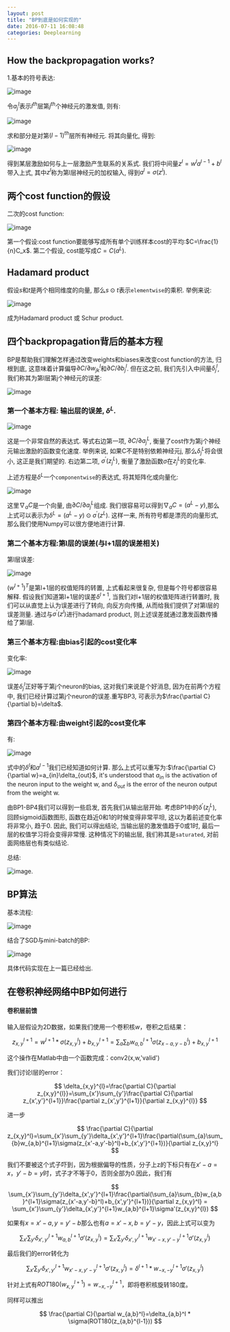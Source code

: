 ```yaml
---
layout: post
title: "BP到底是如何实现的"
date: 2016-07-11 16:08:48
categories: Deeplearning
---
```

## How the backpropagation works?
1.基本的符号表达:

![image](https://github.com/ColdCodeCool/ColdCodeCool.github.io/raw/master/images/notation.png)

令$a_{j}^{l}$表示$l^{th}$层第$j^{th}$个神经元的激发值, 则有:

![image](https://github.com/ColdCodeCool/ColdCodeCool.github.io/raw/master/images/activation.png)

求和部分是对第$(l-1)^{th}$层所有神经元. 将其向量化, 得到:

![image](https://github.com/ColdCodeCool/ColdCodeCool.github.io/raw/master/images/vectorization.png)

得到某层激励如何与上一层激励产生联系的关系式. 我们将中间量$z^l = w^{l}a^{l-1} + b^l$带入上式, 其中$z^l$称为第l层神经元的加权输入, 得到$a^l = \sigma(z^l)$.

## 两个cost function的假设
二次的cost function:

![image](https://github.com/ColdCodeCool/ColdCodeCool.github.io/raw/master/images/costfunction.png)

第一个假设:cost function要能够写成所有单个训练样本cost的平均:$C=\frac{1}{n}C_x$. 第二个假设, cost能写成$C = C(a^L)$.

## Hadamard product
假设$s$和$t$是两个相同维度的向量, 那么$s\odot t$表示`elementwise`的乘积. 举例来说:

![image](https://github.com/ColdCodeCool/ColdCodeCool.github.io/raw/master/images/hadamard.png)

成为Hadamard product 或 Schur product.

## 四个backpropagation背后的基本方程
BP是帮助我们理解怎样通过改变weights和biases来改变cost function的方法, 归根到底, 这意味着计算偏导$\partial C/\partial w_{jk}^l$和$\partial C/\partial b_{j}^l$. 但在这之前, 我们先引入中间量$\delta_{j}^l$, 我们称其为第l层第j个神经元的误差:

![image](https://github.com/ColdCodeCool/ColdCodeCool.github.io/raw/master/images/error.png)


### 第一个基本方程: 输出层的误差, $\delta^{L}$.

![image](https://github.com/ColdCodeCool/ColdCodeCool.github.io/raw/master/images/bp1.png)

这是一个非常自然的表达式. 等式右边第一项, $\partial C/\partial a_{j}^{L}$, 衡量了cost作为第j个神经元输出激励的函数变化速度. 举例来说, 如果C不是特别依赖神经元j, 那么$\delta_{j}^{L}$将会很小, 这正是我们期望的. 右边第二项, $\sigma^{\prime}(z_{j}^{L})$, 衡量了激励函数$\sigma$在$z_{j}^L$的变化率.

上述方程是$\delta^{L}$一个`componentwise`的表达式, 将其矩阵化或向量化:

![image](https://github.com/ColdCodeCool/ColdCodeCool.github.io/raw/master/images/matrix.png)

这里$\nabla_{a}C$是一个向量, 由$\partial C/\partial a_{j}^L$组成. 我们很容易可以得到$\nabla_{a}C=(a^L - y)$,那么上式可以表示为$\delta^L=(a^L-y)\odot \sigma^{\prime}(z^L)$. 这样一来, 所有符号都是漂亮的向量形式, 那么我们使用Numpy可以很方便地进行计算.

### 第二个基本方程:第l层的误差(与l+1层的误差相关)
第l层误差:

![image](https://github.com/ColdCodeCool/ColdCodeCool.github.io/raw/master/images/lerror.png)

$(w^{l+1})^T$是第l+1层的权值矩阵的转置, 上式看起来很复杂, 但是每个符号都很容易解释. 假设我们知道第l+1层的误差$\delta^{l+1}$, 当我们对l+1层的权值矩阵进行转置时, 我们可以从直觉上认为误差进行了转向, 向反方向传播, 从而给我们提供了对第l层的误差测量. 通过与$\sigma^{\prime}(z^l)$进行hadamard product, 则上述误差就通过激发函数传播给了第l层.

### 第三个基本方程:由bias引起的cost变化率
变化率:

![image](https://github.com/ColdCodeCool/ColdCodeCool.github.io/raw/master/images/biaschange.png)

误差$\delta_{j}^{l}$正好等于第j个neuron的bias, 这对我们来说是个好消息, 因为在前两个方程中, 我们已经计算过第j个neuron的误差.重写BP3, 可表示为$\frac{\partial C}{\partial b}=\delta$.

### 第四个基本方程:由weight引起的cost变化率
有:

![image](https://github.com/ColdCodeCool/ColdCodeCool.github.io/raw/master/images/weightchange.png)

式中的$\delta^{l}$和$a^{l-1}$我们已经知道如何计算. 那么上式可以重写为:$\frac{\partial C}{\partial w}=a_{in}\delta_{out}$, it's understood that $a_{in}$ is the activation of the neuron input to the weight w, and $\delta_{out}$ is the error of the neuron output from the weight w.

由BP1-BP4我们可以得到一些启发, 首先我们从输出层开始. 考虑BP1中的$\delta^{\prime}(z_{j}^{L})$, 回顾sigmoid函数图形, 函数在趋近0和1的时候变得非常平坦, 这以为着前述变化率将非常小, 趋于0. 因此, 我们可以得出结论, 当输出层的激发值趋于0或1时, 最后一层的权值学习将会变得非常慢. 这种情况下的输出层, 我们称其是`saturated`, 对前面网络层也有类似结论.

总结:

![image](https://github.com/ColdCodeCool/ColdCodeCool.github.io/raw/master/images/conclusion.png).

## BP算法
基本流程:

![image](https://github.com/ColdCodeCool/ColdCodeCool.github.io/raw/master/images/process.png)

结合了SGD与mini-batch的BP:

![image](https://github.com/ColdCodeCool/ColdCodeCool.github.io/raw/master/images/bpsgd.png)

具体代码实现在上一篇已经给出.

## 在卷积神经网络中BP如何进行
#### 卷积层前馈
输入层假设为2D数据，如果我们使用一个卷积核$w$，卷积之后结果：

$$
z_{x,y}^{l+1} = w^{l+1} * \sigma(z_{x,y}^{l}) + b_{x,y}^{l+1}=\sum_{a}\sum_{b}w_{a,b}^{l+1}\sigma(z_{x-a,y-b}^{l})+b_{x,y}^{l+1}
$$

这个操作在Matlab中由一个函数完成：conv2(x,w,'valid')

我们讨论l层的error：

$$
\delta_{x,y}^{l}=\frac{\partial C}{\partial z_{x,y}^{l}}=\sum_{x'}\sum_{y'}\frac{\partial C}{\partial z_{x',y'}^{l+1}}\frac{\partial z_{x',y'}^{l+1}}{\partial z_{x,y}^{l}}
$$

进一步

$$
\frac{\partial C}{\partial z_{x,y}^l}=\sum_{x'}\sum_{y'}\delta_{x',y'}^{l+1}\frac{\partial(\sum_{a}\sum_{b}w_{a,b}^{l+1}\sigma(z_{x'-a,y'-b}^l)+b_{x',y'}^{l+1})}{\partial z_{x,y}^l}
$$

我们不要被这个式子吓到，因为根据偏导的性质，分子上z的下标只有在$x'-a=x$，$y'-b=y$时，式子才不等于0，否则全部为0.因此，我们有

$$
\sum_{x'}\sum_{y'}\delta_{x',y'}^{l+1}\frac{\partial(\sum_{a}\sum_{b}w_{a,b}^{l+1}\sigma(z_{x'-a,y'-b}^l)+b_{x',y'}^{l+1})}{\partial z_{x,y}^l} = \sum_{x'}\sum_{y'}\delta_{x',y'}^{l+1}w_{a,b}^{l+1}\sigma'(z_{x,y}^{l})
$$

如果有$x=x'-a,y=y'-b$那么也有$a=x'-x,b=y'-y$，因此上式可以变为

$$
\sum_{x'}\sum_{y'}\delta_{x',y'}^{l+1}w_{a,b}^{l+1}\sigma'(z_{x,y}^{l})=\sum_{x'}\sum_{y'}\delta_{x',y'}^{l+1}w_{x'-x,y'-y}^{l+1}\sigma'(z_{x,y}^l)
$$

最后我们的error转化为

$$
\sum_{x'}\sum_{y'}\delta_{x',y'}^{l+1}w_{x'-x,y'-y}^{l+1}\sigma'(z_{x,y}^l)=\delta^{l+1} * w_{-x,-y}^{l+1}\sigma'(z_{x,y}^l)
$$

针对上式有$ROT180(w_{x,y}^{l+1})=w_{-x,-y}^{l+1}$，即将卷积核旋转180度。

同样可以推出

$$
\frac{\partial C}{\partial w_{a,b}^l}=\delta_{a,b}^l * \sigma(ROT180(z_{a,b}^{l-1}))
$$
